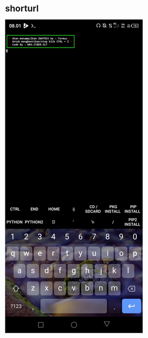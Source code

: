 # shorturl
<img src ="https://github.com/MRXcyberSLT/FakeHacker/blob/main/Screenshot_20221222-080130.jpg">
